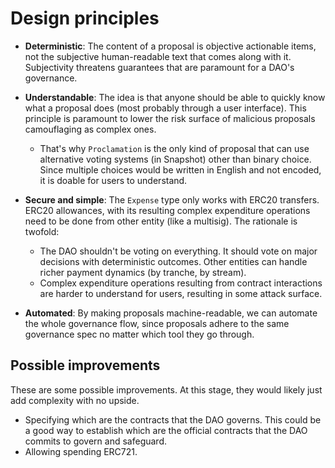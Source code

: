 # Design principles

- **Deterministic**: The content of a proposal is objective actionable items, not the subjective human-readable text that comes along with it. Subjectivity threatens guarantees that are paramount for a DAO's governance.
- **Understandable**: The idea is that anyone should be able to quickly know what a proposal does (most probably through a user interface). This principle is paramount to lower the risk surface of malicious proposals camouflaging as complex ones.

  - That's why `Proclamation` is the only kind of proposal that can use alternative voting systems (in Snapshot) other than binary choice. Since multiple choices would be written in English and not encoded, it is doable for users to understand.

- **Secure and simple**: The `Expense` type only works with ERC20 transfers. ERC20 allowances, with its resulting complex expenditure operations need to be done from other entity (like a multisig). The rationale is twofold:
  - The DAO shouldn't be voting on everything. It should vote on major decisions with deterministic outcomes. Other entities can handle richer payment dynamics (by tranche, by stream).
  - Complex expenditure operations resulting from contract interactions are harder to understand for users, resulting in some attack surface.
- **Automated**: By making proposals machine-readable, we can automate the whole governance flow, since proposals adhere to the same governance spec no matter which tool they go through.

## Possible improvements

These are some possible improvements. At this stage, they would likely just add complexity with no upside.

- Specifying which are the contracts that the DAO governs. This could be a good way to establish which are the official contracts that the DAO commits to govern and safeguard.
- Allowing spending ERC721.
